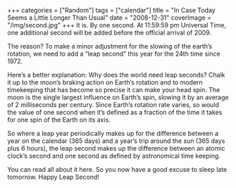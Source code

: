 +++
categories = ["Random"]
tags = ["calendar"]
title = "In Case Today Seems a Little Longer Than Usual"
date = "2008-12-31"
coverImage = "/img/second.jpg"
+++
It is. By one second. At 11:59:59 pm Universal Time, one additional second will be added before the official arrival of 2009.
<!--more-->
The reason? To make a minor adjustment for the slowing of the earth’s rotation, we need to add a “leap second” this year for the 24th time since 1972.

Here’s a better explanation:
Why does the world need leap seconds? Chalk it up to the moon’s braking action on Earth’s rotation and to modern timekeeping that has become so precise it can make your head spin. 
The moon is the single largest influence on Earth’s spin, slowing it by an average of 2 milliseconds per century. Since Earth’s rotation rate varies, so would the value of one second when it’s defined as a fraction of the time it takes for one spin of the Earth on its axis.

So where a leap year periodically makes up for the difference between a year on the calendar (365 days) and a year’s trip around the sun (365 days plus 6 hours), the leap second makes up the difference between an atomic clock’s second and one second as defined by astronomical time keeping.

You can read all about it here. So you now have a good excuse to sleep late tomorrow. Happy Leap Second!
